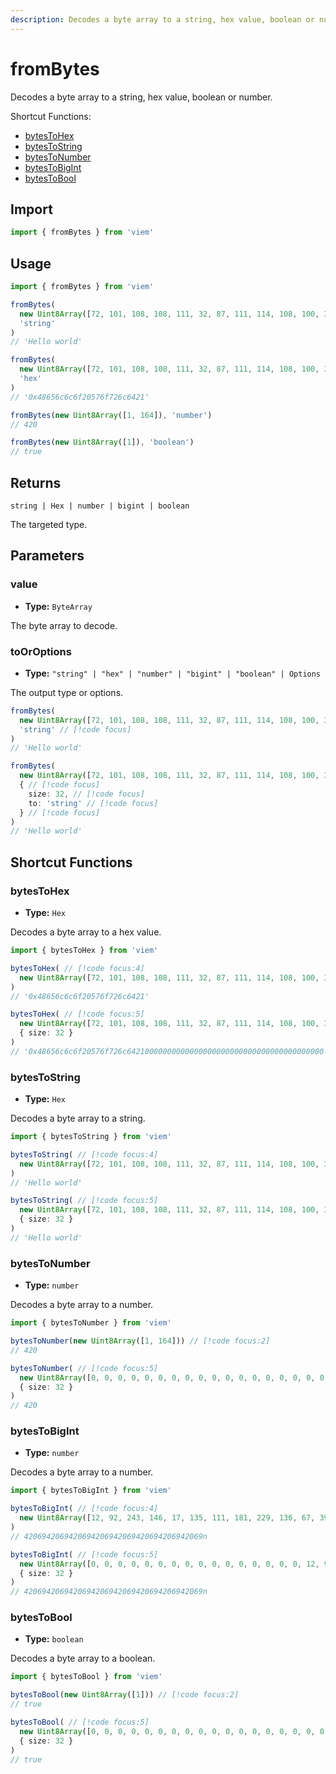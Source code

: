 ```yaml
---
description: Decodes a byte array to a string, hex value, boolean or number.
---
```


# fromBytes

Decodes a byte array to a string, hex value, boolean or number.

Shortcut Functions:

- [bytesToHex](#bytestohex)
- [bytesToString](#bytestostring)
- [bytesToNumber](#bytestonumber)
- [bytesToBigInt](#bytestobigint)
- [bytesToBool](#bytestobool)

## Import

```ts
import { fromBytes } from 'viem'
```

## Usage

```ts
import { fromBytes } from 'viem'

fromBytes(
  new Uint8Array([72, 101, 108, 108, 111, 32, 87, 111, 114, 108, 100, 33]), 
  'string'
)
// 'Hello world'

fromBytes(
  new Uint8Array([72, 101, 108, 108, 111, 32, 87, 111, 114, 108, 100, 33]), 
  'hex'
)
// '0x48656c6c6f20576f726c6421'

fromBytes(new Uint8Array([1, 164]), 'number')
// 420

fromBytes(new Uint8Array([1]), 'boolean')
// true
```

## Returns

`string | Hex | number | bigint | boolean`

The targeted type.

## Parameters

### value

- **Type:** `ByteArray`

The byte array to decode.

### toOrOptions

- **Type:** `"string" | "hex" | "number" | "bigint" | "boolean" | Options`

The output type or options.

```ts 
fromBytes(
  new Uint8Array([72, 101, 108, 108, 111, 32, 87, 111, 114, 108, 100, 33]), 
  'string' // [!code focus]
)
// 'Hello world'
```

```ts 
fromBytes(
  new Uint8Array([72, 101, 108, 108, 111, 32, 87, 111, 114, 108, 100, 33, 0, 0, 0, 0, 0, 0, 0, 0, 0, 0, 0, 0, 0, 0, 0, 0, 0, 0, 0, 0]), 
  { // [!code focus]
    size: 32, // [!code focus]
    to: 'string' // [!code focus]
  } // [!code focus]
)
// 'Hello world'
```

## Shortcut Functions

### bytesToHex

- **Type:** `Hex`

Decodes a byte array to a hex value.

```ts
import { bytesToHex } from 'viem'

bytesToHex( // [!code focus:4]
  new Uint8Array([72, 101, 108, 108, 111, 32, 87, 111, 114, 108, 100, 33])
)
// '0x48656c6c6f20576f726c6421'

bytesToHex( // [!code focus:5]
  new Uint8Array([72, 101, 108, 108, 111, 32, 87, 111, 114, 108, 100, 33, 0, 0, 0, 0, 0, 0, 0, 0, 0, 0, 0, 0, 0, 0, 0, 0, 0, 0, 0, 0]), 
  { size: 32 }
)
// '0x48656c6c6f20576f726c64210000000000000000000000000000000000000000'
```

### bytesToString

- **Type:** `Hex`

Decodes a byte array to a string.

```ts
import { bytesToString } from 'viem'

bytesToString( // [!code focus:4]
  new Uint8Array([72, 101, 108, 108, 111, 32, 87, 111, 114, 108, 100, 33])
)
// 'Hello world'

bytesToString( // [!code focus:5]
  new Uint8Array([72, 101, 108, 108, 111, 32, 87, 111, 114, 108, 100, 33, 0, 0, 0, 0, 0, 0, 0, 0, 0, 0, 0, 0, 0, 0, 0, 0, 0, 0, 0, 0]), 
  { size: 32 }
)
// 'Hello world'
```

### bytesToNumber

- **Type:** `number`

Decodes a byte array to a number.

```ts
import { bytesToNumber } from 'viem'

bytesToNumber(new Uint8Array([1, 164])) // [!code focus:2]
// 420

bytesToNumber( // [!code focus:5]
  new Uint8Array([0, 0, 0, 0, 0, 0, 0, 0, 0, 0, 0, 0, 0, 0, 0, 0, 0, 0, 0, 0, 0, 0, 0, 0, 0, 0, 0, 0, 0, 0, 1, 164]), 
  { size: 32 }
)
// 420
```

### bytesToBigInt

- **Type:** `number`

Decodes a byte array to a number.

```ts
import { bytesToBigInt } from 'viem'

bytesToBigInt( // [!code focus:4]
  new Uint8Array([12, 92, 243, 146, 17, 135, 111, 181, 229, 136, 67, 39, 250, 86, 252, 11, 117])
)
// 4206942069420694206942069420694206942069n

bytesToBigInt( // [!code focus:5]
  new Uint8Array([0, 0, 0, 0, 0, 0, 0, 0, 0, 0, 0, 0, 0, 0, 0, 0, 12, 92, 243, 146, 17, 135, 111, 181, 229, 136, 67, 39, 250, 86, 252, 11, 117]),
  { size: 32 }
)
// 4206942069420694206942069420694206942069n
```

### bytesToBool

- **Type:** `boolean`

Decodes a byte array to a boolean.

```ts
import { bytesToBool } from 'viem'

bytesToBool(new Uint8Array([1])) // [!code focus:2]
// true

bytesToBool( // [!code focus:5]
  new Uint8Array([0, 0, 0, 0, 0, 0, 0, 0, 0, 0, 0, 0, 0, 0, 0, 0, 0, 0, 0, 0, 0, 0, 0, 0, 0, 0, 0, 0, 0, 0, 0, 1]),
  { size: 32 }
) 
// true
```
